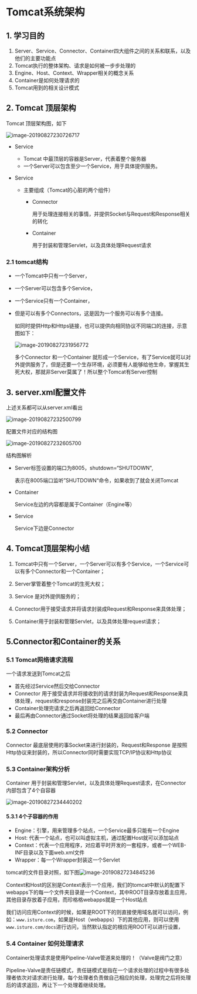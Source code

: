 # Tomcat系统架构

## 1. 学习目的

1. Server、Service、Connector、Container四大组件之间的关系和联系，以及他们的主要功能点
2. Tomcat执行的整体架构、请求是如何被一步步处理的
3. Engine、Host、Context、Wrapper相关的概念关系
4. Container是如何处理请求的
5. Tomcat用到的相关设计模式



## 2. Tomcat 顶层架构

Tomcat 顶层架构图，如下

![image-20190827230726717](./img/image-20190827230726717.png)

- Service

  - Tomcat 中最顶层的容器是Server，代表着整个服务器
  - 一个Server可以包含至少一个Service，用于具体提供服务。

- Service

  - 主要组成（Tomcat的心脏的两个组件）

    - Connector

      用于处理连接相关的事情，并提供Socket与Request和Response相关的转化

    - Container

      用于封装和管理Servlet，以及具体处理Request请求

    

### 2.1 tomcat结构

- 一个Tomcat中只有一个Server，

- 一个Server可以包含多个Service，

- 一个Service只有一个Container，

- 但是可以有多个Connectors，这是因为一个服务可以有多个连接。

  如同时提供Http和Https链接，也可以提供向相同协议不同端口的连接，示意图如下：

  ![image-20190827231956772](./img/image-20190827231956772.png)

  多个Connector 和一个Container 就形成一个Service，有了Service就可以对外提供服务了，但是还要一个生存环境，必须要有人能够给他生命，掌握其生死大权，那就非Server莫属了！所以整个Tomcat有Server控制



## 3. server.xml配置文件

上述关系都可以从server.xml看出

![image-20190827232500799](./img/image-20190827232500799.png)

配置文件对应的结构图

![image-20190827232605700](./img/image-20190827232605700.png)

结构图解析

- Server标签设置的端口为8005，shutdown=“SHUTDOWN",

  表示在8005端口监听”SHUTDOWN“命令，如果收到了就会关闭Tomcat

- Container

  Service左边的内容都是属于Container（Engine等）

- Service

  Service下边是Connector

## 4. Tomcat顶层架构小结

1. Tomcat中只有一个Server，一个Server可以有多个Service，一个Service可以有多个Connector和一个Container； 

2.  Server掌管着整个Tomcat的生死大权； 

3. Service 是对外提供服务的； 

4. Connector用于接受请求并将请求封装成Request和Response来具体处理； 

5. Container用于封装和管理Servlet，以及具体处理request请求；



## 5.Connector和Container的关系

### 5.1 Tomcat网络请求流程

一个请求发送到Tomcat之后

- 首先经过Service然后交给Connector
- Connector 用于接受请求并将接收到的请求封装为Request和Response来具体处理，request和response封装完之后再交由Container进行处理
- Container处理完请求之后再返回给Connector
- 最后再由Connector通过Socket将处理的结果返回给客户端

### 5.2 Connector

Connector 最底层使用的事Socket来进行封装的，Request和Response 是按照Http协议来封装的，所以Connector同时需要实现TCP/IP协议和Http协议

### 5.3 Container架构分析

Container 用于封装和管理Servlet，以及具体处理Request请求，在Connector内部包含了4个自容器

![image-20190827234440202](./img/image-20190827234440202.png)

#### 5.3.1  4个子容器的作用

- Engine：引擎，用来管理多个站点，一个Service最多只能有一个Engine
- Host: 代表一个站点，也可以叫虚拟主机，通过配置Host就可以添加站点
- Context：代表一个应用程序，对应着平时开发的一套程序，或者一个WEB-INF目录以及下面web.xml文件
- Wrapper：每一个Wrapper封装这一个Servlet

tomcat的文件目录对照，如下图![image-20190827234845236](./img/image-20190827234845236.png)

Context和Host的区别是Context表示一个应用，我们的tomcat中默认的配置下webapps下的每一个文件夹目录是一个Context，其中ROOT目录存放着主应用，其他目录存放着子应用，而珍格格webapps就是一个Host站点



我们访问应用Context的时候，如果是ROOT下的则直接使用域名就可以访问，例如：`www.isture.com`，如果是Host（webapps）下的其他应用，则可以使用`www.isture.com/docs`进行访问，当然默认指定的根应用ROOT可以进行设置，

### 5.4 Container 如何处理请求

Container处理请求是使用Pipeline-Valve管道来处理的！（Valve是阀门之意）



Pipeline-Valve是责任链模式，责任链模式是指在一个请求处理的过程中有很多处理者依次对请求进行处理，每个处理者负责做自己相应的处理，处理完之后将处理后的请求返回，再让下一个处理着继续处理。